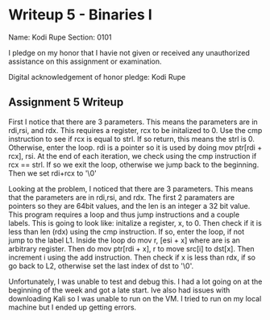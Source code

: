 Writeup 5 - Binaries I
======

Name: Kodi Rupe
Section: 0101

I pledge on my honor that I havie not given or received any unauthorized assistance on this assignment or examination.

Digital acknowledgement of honor pledge: Kodi Rupe

## Assignment 5 Writeup

First I notice that there are 3 parameters. This means the parameters are in rdi,rsi, and rdx. This requires a register, rcx to be initalized to 0. Use the cmp instruction to see if rcx is equal to strl. If so return, this means the strl is 0. Otherwise, enter the loop. rdi is a pointer so it is used by doing mov ptr[rdi + rcx], rsi. At the end of each iteration, we check using the cmp instruction if rcx == strl. If so we exit the loop, otherwise we jump back to the beginning. Then we set rdi+rcx to '\0'


Looking at the problem, I noticed that there are 3 parameters. This means that the parameters are in rdi,rsi, and rdx. The first 2 paramaters are pointers so they are 64bit values, and the len is an integer a 32 bit value. This program requires a loop and thus jump instructions and a couple labels. This is going to look like: initalize a register, x,  to 0. Then check if it is less than len (rdx) using the cmp instruction. If so, enter the loop, if not jump to the label L1. Inside the loop do mov r, [esi + x] where are is an arbitrary register. Then do 
mov ptr[rdi + x], r to move src[i] to dst[x]. Then increment i using the add instruction. Then check if x is less than rdx, if so go back to L2, otherwise set the last index of dst to '\0'.

   
Unfortunately, I was unable to test and debug this. I had a lot going on at the beginning of the week and got a late start. Ive also had issues with downloading Kali so I was unable to run on the VM. I tried to run on my local machine but I ended up getting errors.

